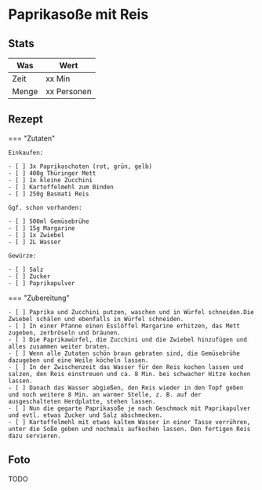 # Paprikasoße mit Reis

## Stats

| Was   | Wert        |
|-------|-------------|
| Zeit  | xx Min      |
| Menge | xx Personen |

## Rezept

=== "Zutaten"

    Einkaufen:
    
    - [ ] 3x Paprikaschoten (rot, grün, gelb)
    - [ ] 400g Thüringer Mett
    - [ ] 1x kleine Zucchini
    - [ ] Kartoffelmehl zum Binden
    - [ ] 250g Basmati Reis

    Ggf. schon vorhanden:

    - [ ] 500ml Gemüsebrühe
    - [ ] 15g Margarine    
    - [ ] 1x Zwiebel
    - [ ] 2L Wasser

    Gewürze:

    - [ ] Salz
    - [ ] Zucker
    - [ ] Paprikapulver

=== "Zubereitung"

    - [ ] Paprika und Zucchini putzen, waschen und in Würfel schneiden.Die Zwiebel schälen und ebenfalls in Würfel schneiden.
    - [ ] In einer Pfanne einen Esslöffel Margarine erhitzen, das Mett zugeben, zerbröseln und bräunen.
    - [ ] Die Paprikawürfel, die Zucchini und die Zwiebel hinzufügen und alles zusammen weiter braten. 
    - [ ] Wenn alle Zutaten schön braun gebraten sind, die Gemüsebrühe dazugeben und eine Weile köcheln lassen.
    - [ ] In der Zwischenzeit das Wasser für den Reis kochen lassen und salzen, den Reis einstreuen und ca. 8 Min. bei schwacher Hitze kochen lassen.
    - [ ] Danach das Wasser abgießen, den Reis wieder in den Topf geben und noch weitere 8 Min. an warmer Stelle, z. B. auf der ausgeschalteten Herdplatte, stehen lassen.
    - [ ] Nun die gegarte Paprikasoße je nach Geschmack mit Paprikapulver und evtl. etwas Zucker und Salz abschmecken.
    - [ ] Kartoffelmehl mit etwas kaltem Wasser in einer Tasse verrühren, unter die Soße geben und nochmals aufkochen lassen. Den fertigen Reis dazu servieren.

## Foto

TODO
